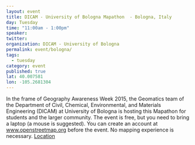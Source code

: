 ```yaml
---
layout: event
title: DICAM - University of Bologna Mapathon  - Bologna, Italy
day: Tuesday
time: "11:00am - 1:00pm"
speaker: 
twitter: 
organization: DICAM - University of Bologna
permalink: event/bologna/
tags: 
  - tuesday
category: event
published: true
lat: 40.007581
lon: -105.2681304
---
```


In the frame of Geography Awareness Week 2015, the Geomatics team of the Department of Civil, Chemical, Environmental, and Materials Engineering (DICAM) at University of Bologna is hosting this Mapathon for students and the larger community. The event is free, but you need to bring a laptop (a mouse is suggested). You can create an account at www.openstreetmap.org before the event. No mapping experience is necessary. [Location](http://www.engineeringarchitecture.unibo.it/en/school/campuses/bologna-campus)
